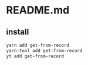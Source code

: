 # README.md

    

## install

```bash
yarn add get-from-record
yarn-tool add get-from-record
yt add get-from-record
```

